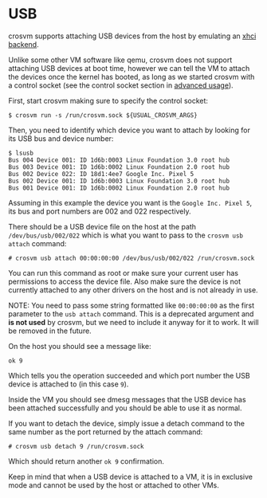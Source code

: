 # USB

crosvm supports attaching USB devices from the host by emulating an
[xhci backend](https://www.intel.com/content/dam/www/public/us/en/documents/technical-specifications/extensible-host-controler-interface-usb-xhci.pdf).

Unlike some other VM software like qemu, crosvm does not support attaching USB devices at boot time,
however we can tell the VM to attach the devices once the kernel has booted, as long as we started
crosvm with a control socket (see the control socket section in
[advanced usage](../running_crosvm/advanced_usage.md#control-socket)).

First, start crosvm making sure to specify the control socket:

```shell
$ crosvm run -s /run/crosvm.sock ${USUAL_CROSVM_ARGS}
```

Then, you need to identify which device you want to attach by looking for its USB bus and device
number:

```shell
$ lsusb
Bus 004 Device 001: ID 1d6b:0003 Linux Foundation 3.0 root hub
Bus 003 Device 001: ID 1d6b:0002 Linux Foundation 2.0 root hub
Bus 002 Device 022: ID 18d1:4ee7 Google Inc. Pixel 5
Bus 002 Device 001: ID 1d6b:0003 Linux Foundation 3.0 root hub
Bus 001 Device 001: ID 1d6b:0002 Linux Foundation 2.0 root hub
```

Assuming in this example the device you want is the `Google Inc. Pixel 5`, its bus and port numbers
are 002 and 022 respectively.

There should be a USB device file on the host at the path `/dev/bus/usb/002/022` which is what you
want to pass to the `crosvm usb attach` command:

```shell
# crosvm usb attach 00:00:00:00 /dev/bus/usb/002/022 /run/crosvm.sock
```

You can run this command as root or make sure your current user has permissions to access the device
file. Also make sure the device is not currently attached to any other drivers on the host and is
not already in use.

NOTE: You need to pass some string formatted like `00:00:00:00` as the first parameter to the
`usb attach` command. This is a deprecated argument and **is not used** by crosvm, but we need to
include it anyway for it to work. It will be removed in the future.

On the host you should see a message like:

```shell
ok 9
```

Which tells you the operation succeeded and which port number the USB device is attached to (in this
case `9`).

Inside the VM you should see dmesg messages that the USB device has been attached successfully and
you should be able to use it as normal.

If you want to detach the device, simply issue a detach command to the same number as the port
returned by the attach command:

```shell
# crosvm usb detach 9 /run/crosvm.sock
```

Which should return another `ok 9` confirmation.

Keep in mind that when a USB device is attached to a VM, it is in exclusive mode and cannot be used
by the host or attached to other VMs.
